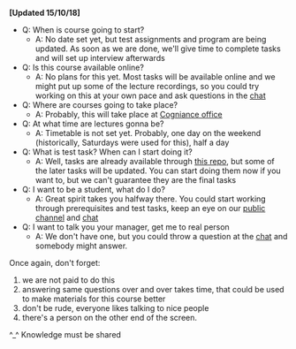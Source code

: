 **[Updated 15/10/18]**
- Q: When is course going to start?
  + A: No date set yet, but test assignments and program are being updated. As soon as we are done, we'll give time to complete tasks and will set up interview afterwards
- Q: Is this course available online?
  + A: No plans for this yet. Most tasks will be available online and we might put up some of the lecture recordings, so you could try working on this at your own pace and ask questions in the [chat](https://gitter.im/Kottans/frontend)
- Q: Where are courses going to take place?
  + A: Probably, this will take place at [Cogniance office](https://goo.gl/maps/cVxLSCpWPUB2)
- Q: At what time are lectures gonna be?
  + A: Timetable is not set yet. Probably, one day on the weekend (historically, Saturdays were used for this), half a day
- Q: What is test task? When can I start doing it?
  + A: Well, tasks are already available through [this repo](https://github.com/kottans/frontend#ready), but some of the later tasks will be updated. You can start doing them now if you want to, but we can't guarantee they are the final tasks
- Q: I want to be a student, what do I do?
  + A: Great spirit takes you halfway there. You could start working through prerequisites and test tasks, keep an eye on our [public channel](https://twitter.com/kottans_org) and [chat](https://gitter.im/Kottans/frontend)
- Q: I want to talk you your manager, get me to real person
  + A: We don't have one, but you could throw a question at the [chat](https://gitter.im/Kottans/frontend) and somebody might answer.

Once again, don't forget:
1) we are not paid to do this
2) answering same questions over and over takes time, that could be used to make materials for this course better
3) don't be rude, everyone likes talking to nice people
4) there's a person on the other end of the screen.

^_^ Knowledge must be shared
  
